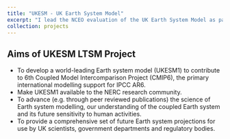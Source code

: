 ```yaml
---
title: "UKESM - UK Earth System Model"
excerpt: "I lead the NCEO evaluation of the UK Earth System Model as part of the NERC Long-term Science Multi-Centre project."
collection: projects
---
```


## Aims​ of UKESM LTSM Project

* To develop a world-leading Earth system model (UKESM1) to contribute to 6th Coupled Model Intercomparison Project (CMIP6), the primary international modelling support for IPCC AR6.​
* Make UKESM1 available to the NERC research community.​
* To advance (e.g. through peer reviewed publications) the science of Earth system modelling, our understanding of the coupled Earth system and its future sensitivity to human activities.​
* To provide a comprehensive set of future Earth system projections for use by UK scientists, government departments and regulatory bodies.​
​

